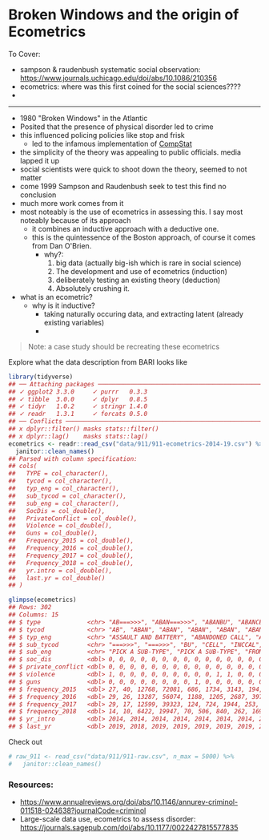 # Broken Windows and the origin of Ecometrics




To Cover:

- sampson & raudenbush systematic social observation: https://www.journals.uchicago.edu/doi/abs/10.1086/210356
- ecometrics: where was this first coined for the social sciences????
- 

-----

- 1980 "Broken Windows" in the Atlantic
- Posited that the presence of physical disorder led to crime
- this influenced policing policies like stop and frisk
  - led to the infamous implementation of [CompStat](https://nymag.com/intelligencer/2018/03/the-crime-fighting-program-that-changed-new-york-forever.html)
- the simplicity of the theory was appealing to public officials. media lapped it up
- social scientists were quick to shoot down the theory, seemed to not matter
- come 1999 Sampson and Raudenbush seek to test this find no conclusion
- much more work comes from it
- most noteably is the use of ecometrics in assessing this. I say most noteably because of its approach
  - it combines an inductive approach with a deductive one.
  - this is the quintessence of the Boston approach, of course it comes from Dan O'Brien.
    - why?:
      1. big data (actually big-ish which is rare in social science)
      2. The development and use of ecometrics (induction)
      3. deliberately testing an existing theory (deduction)
      4. Absolutely crushing it.
- what is an ecometric?
  - why is it inductive?
    - taking naturally occuring data, and extracting latent (already existing variables)
    - 


> Note: a case study should be recreating these ecometrics

Explore what the data description from BARI looks like


```r
library(tidyverse)
## ── Attaching packages ───────────────────────────────────────────────────────────────────────── tidyverse 1.3.0 ──
## ✓ ggplot2 3.3.0     ✓ purrr   0.3.3
## ✓ tibble  3.0.0     ✓ dplyr   0.8.5
## ✓ tidyr   1.0.2     ✓ stringr 1.4.0
## ✓ readr   1.3.1     ✓ forcats 0.5.0
## ── Conflicts ──────────────────────────────────────────────────────────────────────────── tidyverse_conflicts() ──
## x dplyr::filter() masks stats::filter()
## x dplyr::lag()    masks stats::lag()
ecometrics <- readr::read_csv("data/911/911-ecometrics-2014-19.csv") %>% 
  janitor::clean_names()
## Parsed with column specification:
## cols(
##   TYPE = col_character(),
##   tycod = col_character(),
##   typ_eng = col_character(),
##   sub_tycod = col_character(),
##   sub_eng = col_character(),
##   SocDis = col_double(),
##   PrivateConflict = col_double(),
##   Violence = col_double(),
##   Guns = col_double(),
##   Frequency_2015 = col_double(),
##   Frequency_2016 = col_double(),
##   Frequency_2017 = col_double(),
##   Frequency_2018 = col_double(),
##   yr.intro = col_double(),
##   last.yr = col_double()
## )

glimpse(ecometrics)
## Rows: 302
## Columns: 15
## $ type             <chr> "AB===>>>", "ABAN===>>>", "ABANBU", "ABANCELL", "ABA…
## $ tycod            <chr> "AB", "ABAN", "ABAN", "ABAN", "ABAN", "ABAN", "ABAN"…
## $ typ_eng          <chr> "ASSAULT AND BATTERY", "ABANDONED CALL", "ABANDONED …
## $ sub_tycod        <chr> "===>>>", "===>>>", "BU", "CELL", "INCCAL", "PH", "R…
## $ sub_eng          <chr> "PICK A SUB-TYPE", "PICK A SUB-TYPE", "FROM A BUSINE…
## $ soc_dis          <dbl> 0, 0, 0, 0, 0, 0, 0, 0, 0, 0, 0, 0, 0, 0, 0, 0, 0, 0…
## $ private_conflict <dbl> 0, 0, 0, 0, 0, 0, 0, 0, 0, 0, 0, 0, 0, 0, 0, 0, 0, 0…
## $ violence         <dbl> 1, 0, 0, 0, 0, 0, 0, 0, 0, 0, 1, 1, 0, 0, 0, 0, 0, 0…
## $ guns             <dbl> 0, 0, 0, 0, 0, 0, 0, 0, 1, 0, 0, 0, 0, 0, 0, 0, 0, 0…
## $ frequency_2015   <dbl> 27, 40, 12768, 72081, 686, 1734, 3143, 194, 122, 88,…
## $ frequency_2016   <dbl> 29, 26, 13287, 56074, 1188, 1205, 2687, 397, 190, 94…
## $ frequency_2017   <dbl> 29, 17, 12599, 39323, 124, 724, 1944, 253, 162, 74, …
## $ frequency_2018   <dbl> 14, 10, 6422, 19947, 70, 506, 840, 262, 169, 78, 361…
## $ yr_intro         <dbl> 2014, 2014, 2014, 2014, 2014, 2014, 2014, 2014, 2014…
## $ last_yr          <dbl> 2019, 2018, 2019, 2019, 2019, 2019, 2019, 2019, 2019…
```

Check out 


```r
# raw_911 <- read_csv("data/911/911-raw.csv", n_max = 5000) %>% 
#   janitor::clean_names()
```




### Resources:

- https://www.annualreviews.org/doi/abs/10.1146/annurev-criminol-011518-024638?journalCode=criminol
- Large-scale data use, ecometrics to assess disorder: https://journals.sagepub.com/doi/abs/10.1177/0022427815577835

